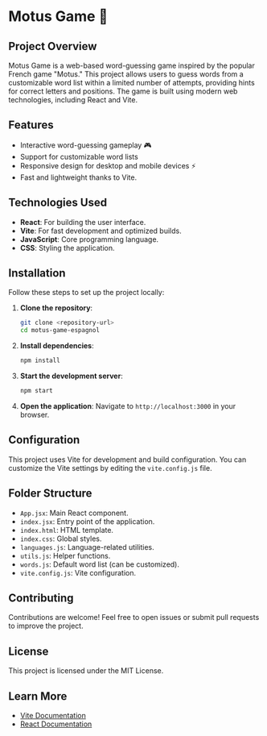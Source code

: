 # Motus Game 🎯

## Project Overview
Motus Game is a web-based word-guessing game inspired by the popular French game "Motus." This project allows users to guess words from a customizable word list within a limited number of attempts, providing hints for correct letters and positions. The game is built using modern web technologies, including React and Vite.

## Features
- Interactive word-guessing gameplay 🎮
- Support for customizable word lists
- Responsive design for desktop and mobile devices ⚡
- Fast and lightweight thanks to Vite.

## Technologies Used
- **React**: For building the user interface.
- **Vite**: For fast development and optimized builds.
- **JavaScript**: Core programming language.
- **CSS**: Styling the application.

## Installation
Follow these steps to set up the project locally:

1. **Clone the repository**:
   ```bash
   git clone <repository-url>
   cd motus-game-espagnol
   ```

2. **Install dependencies**:
   ```bash
   npm install
   ```

3. **Start the development server**:
   ```bash
   npm start
   ```

4. **Open the application**:
   Navigate to `http://localhost:3000` in your browser.

## Configuration
This project uses Vite for development and build configuration. You can customize the Vite settings by editing the `vite.config.js` file.

## Folder Structure
- `App.jsx`: Main React component.
- `index.jsx`: Entry point of the application.
- `index.html`: HTML template.
- `index.css`: Global styles.
- `languages.js`: Language-related utilities.
- `utils.js`: Helper functions.
- `words.js`: Default word list (can be customized).
- `vite.config.js`: Vite configuration.

## Contributing
Contributions are welcome! Feel free to open issues or submit pull requests to improve the project.

## License
This project is licensed under the MIT License.

## Learn More
- [Vite Documentation](https://vitejs.dev/)
- [React Documentation](https://reactjs.org/)
